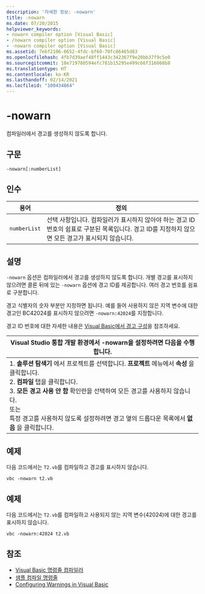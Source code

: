 ```yaml
---
description: '자세한 정보: -nowarn'
title: -nowarn
ms.date: 07/20/2015
helpviewer_keywords:
- nowarn compiler option [Visual Basic]
- /nowarn compiler option [Visual Basic]
- -nowarn compiler option [Visual Basic]
ms.assetid: 7ebf2106-0652-4fdc-bf60-70fc86465d83
ms.openlocfilehash: 4fb7d39aef48ff1443c342367f9e20bb37f9c5e0
ms.sourcegitcommit: 10e719780594efc781b15295e499c66f316068b8
ms.translationtype: HT
ms.contentlocale: ko-KR
ms.lasthandoff: 02/14/2021
ms.locfileid: "100434864"
---
```

# <a name="-nowarn"></a>-nowarn

컴파일러에서 경고를 생성하지 않도록 합니다.  
  
## <a name="syntax"></a>구문  
  
```console  
-nowarn[:numberList]  
```  
  
## <a name="arguments"></a>인수  
  
|용어|정의|  
|---|---|  
|`numberList`|선택 사항입니다. 컴파일러가 표시하지 않아야 하는 경고 ID 번호의 쉼표로 구분된 목록입니다. 경고 ID를 지정하지 않으면 모든 경고가 표시되지 않습니다.|  
  
## <a name="remarks"></a>설명  

 `-nowarn` 옵션은 컴파일러에서 경고를 생성하지 않도록 합니다. 개별 경고를 표시하지 않으려면 콜론 뒤에 있는 `-nowarn` 옵션에 경고 ID를 제공합니다. 여러 경고 번호를 쉼표로 구분합니다.  
  
 경고 식별자의 숫자 부분만 지정하면 됩니다. 예를 들어 사용하지 않은 지역 변수에 대한 경고인 BC42024를 표시하지 않으려면 `-nowarn:42024`를 지정합니다.  
  
 경고 ID 번호에 대한 자세한 내용은 [Visual Basic에서 경고 구성](/visualstudio/ide/configuring-warnings-in-visual-basic)을 참조하세요.  
  
|Visual Studio 통합 개발 환경에서 -nowarn을 설정하려면 다음을 수행합니다.|  
|---|  
|1.  **솔루션 탐색기** 에서 프로젝트를 선택합니다. **프로젝트** 메뉴에서 **속성** 을 클릭합니다. <br />2.  **컴파일** 탭을 클릭합니다.<br />3.  **모든 경고 사용 안 함** 확인란을 선택하여 모든 경고를 사용하지 않습니다.<br />     또는<br />     특정 경고를 사용하지 않도록 설정하려면 경고 옆의 드롭다운 목록에서 **없음** 을 클릭합니다.|  
  
## <a name="example"></a>예제  

 다음 코드에서는 `T2.vb`를 컴파일하고 경고를 표시하지 않습니다.  
  
```console
vbc -nowarn t2.vb  
```  
  
## <a name="example"></a>예제  

 다음 코드에서는 `T2.vb`를 컴파일하고 사용되지 않는 지역 변수(42024)에 대한 경고를 표시하지 않습니다.  
  
```console
vbc -nowarn:42024 t2.vb  
```  
  
## <a name="see-also"></a>참조

- [Visual Basic 명령줄 컴파일러](index.md)
- [샘플 컴파일 명령줄](sample-compilation-command-lines.md)
- [Configuring Warnings in Visual Basic](/visualstudio/ide/configuring-warnings-in-visual-basic)
